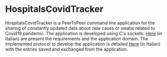 # HospitalsCovidTracker

HospitalsCovidTracker is a PeerToPeer command line application for the sharing of constantly updated data about new cases or swabs related to Covid19 pandemic.
The application is developed using C's sockets. 
[Here](specifiche.pdf) (in Italian) are present the requirements and the application domain.
The implemented protocol to develop the application is detailed [Here](documentazione.pdf) (in Italian) with the entries saved and exchanged from the application.

